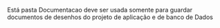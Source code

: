 Está pasta Documentacao deve ser usada somente para guardar documentos de desenhos do projeto de aplicação e de banco de Dados
